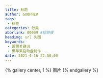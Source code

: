 ```yaml
---
title: 标题
author: GOOPHER
tags: 
 - 标签
categories: 分类
abbrlink: 00009 #短链接
headimg: url 头图
keywords:
 - 设置关键词
 - 黑苹果启动盘制作
date: 2021-4-16 22:50:00
---
```

{% gallery center, 1 %}
图片
{% endgallery %}
